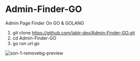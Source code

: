 # Admin-Finder-GO
Admin Page Finder On GO &amp; GOLANG
1)   git clone https://github.com/jabir-dev/Admin-Finder-GO.git
2)   cd Admin-Finder-GO
3)   go run url.go


![son-1-removebg-preview](https://user-images.githubusercontent.com/61085403/134004611-6f0dff0b-4489-4cf3-a44b-1c134379a9fb.png)
